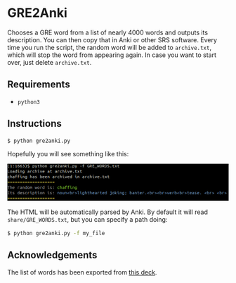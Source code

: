 GRE2Anki
========

Chooses a GRE word from a list of nearly 4000 words and outputs its
description. You can then copy that in Anki or other SRS software.
Every time you run the script, the random word will be added to
`archive.txt`, which will stop the word from appearing again. In case
you want to start over, just delete `archive.txt`.

Requirements
------------

* `python3`

Instructions
------------

``` bash
$ python gre2anki.py
```

Hopefully you will see something like this:

![Screenshot](https://github.com/edran/GRE2Anki/raw/master/share/screenshot.png)

The HTML will be automatically parsed by Anki. By default it will read
`share/GRE_WORDS.txt`, but you can specify a path doing:

``` bash
$ python gre2anki.py -f my_file
```

Acknowledgements
----------------

The list of words has been exported from
[this deck](https://ankiweb.net/shared/info/3676380352).
